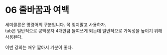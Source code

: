 # 06 줄바꿈과 여백
세미콜론은 명령어의 구분입니다. 꼭 잊지말고 사용하자.  
tab은 일반적으로 공백문자 4개만큼 들여쓰게 되는데 일반적으로 가독성을 높이기 위해 사용된다.  

이번 강의는 매우 짧아서 기분이 좋다.
